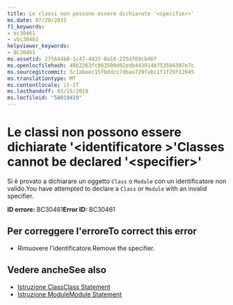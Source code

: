 ```yaml
---
title: Le classi non possono essere dichiarate '<specifier>'
ms.date: 07/20/2015
f1_keywords:
- bc30461
- vbc30461
helpviewer_keywords:
- BC30461
ms.assetid: 275644b0-1c47-4433-8a16-225df69cb46f
ms.openlocfilehash: 48b2263fc803508d02edb443014b753594307e7c
ms.sourcegitcommit: 5c1abeec15fbddcc7dbaa729fabc1f1f29f12045
ms.translationtype: MT
ms.contentlocale: it-IT
ms.lasthandoff: 03/15/2019
ms.locfileid: "58019419"
---
```

# <a name="classes-cannot-be-declared-specifier"></a><span data-ttu-id="1e3e1-102">Le classi non possono essere dichiarate '\<identificatore >'</span><span class="sxs-lookup"><span data-stu-id="1e3e1-102">Classes cannot be declared '\<specifier>'</span></span>
<span data-ttu-id="1e3e1-103">Si è provato a dichiarare un oggetto `Class` o `Module` con un identificatore non valido.</span><span class="sxs-lookup"><span data-stu-id="1e3e1-103">You have attempted to declare a `Class` or `Module` with an invalid specifier.</span></span>  
  
 <span data-ttu-id="1e3e1-104">**ID errore:** BC30461</span><span class="sxs-lookup"><span data-stu-id="1e3e1-104">**Error ID:** BC30461</span></span>  
  
## <a name="to-correct-this-error"></a><span data-ttu-id="1e3e1-105">Per correggere l'errore</span><span class="sxs-lookup"><span data-stu-id="1e3e1-105">To correct this error</span></span>  
  
-   <span data-ttu-id="1e3e1-106">Rimuovere l'identificatore.</span><span class="sxs-lookup"><span data-stu-id="1e3e1-106">Remove the specifier.</span></span>  
  
## <a name="see-also"></a><span data-ttu-id="1e3e1-107">Vedere anche</span><span class="sxs-lookup"><span data-stu-id="1e3e1-107">See also</span></span>

- [<span data-ttu-id="1e3e1-108">Istruzione Class</span><span class="sxs-lookup"><span data-stu-id="1e3e1-108">Class Statement</span></span>](../../visual-basic/language-reference/statements/class-statement.md)
- [<span data-ttu-id="1e3e1-109">Istruzione Module</span><span class="sxs-lookup"><span data-stu-id="1e3e1-109">Module Statement</span></span>](../../visual-basic/language-reference/statements/module-statement.md)
